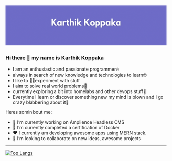 ![alt text](header.gif "Main Banner")
---
### Hi there 👋 my name is Karthik Koppaka
- I am an enthusiastic and passionate programmer🔥
- always in search of new knowledge and technologies to learn🤓
- I like to 👨‍🔧experiment with stuff
- I aim to solve real world problems🤳
- currently exploring a bit into homelabs and other devops stuff👾
- Everytime I learn or discover something new my mind is blown and I go crazy blabbering about it🤣

Heres somin bout me:

- 🔭 I’m currently working on Amplience Headless CMS
- 🌱 I’m currently completed a certification of Docker
- ❤️ I currently am developing awesome apps using MERN stack.
- 👯 I’m looking to collaborate on new ideas, awesome projects
---
[![Top Langs](https://github-readme-stats.vercel.app/api/top-langs/?username=officialk&layout=compact)](https://github.com/anuraghazra/github-readme-stats)
